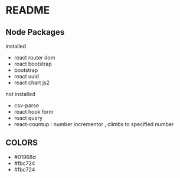 # README

Node Packages
--------------
installed
- react router dom
- react bootstrap 
- bootstrap
- react uuid
- react chart js2

not installed
- csv-parse
- react hook form
- react query
- react-countup : number incrementor , climbs to specified number

COLORS
-----
- #01968d
- #fbc724
- #fbc724


